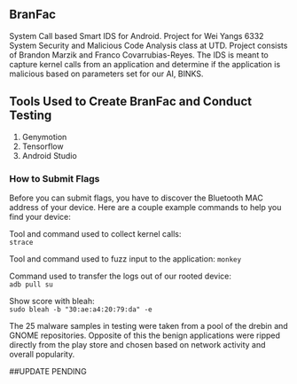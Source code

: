 ## BranFac
System Call based Smart IDS for Android. Project for Wei Yangs 6332 System Security and Malicious Code Analysis class at UTD. Project consists of Brandon Marzik and Franco Covarrubias-Reyes. The IDS is meant to capture kernel calls from an application and determine if the application is malicious based on parameters set for our AI, BINKS. 



## Tools Used to Create BranFac and Conduct Testing
1. Genymotion
2. Tensorflow
3. Android Studio

### How to Submit Flags

Before you can submit flags, you have to discover the Bluetooth MAC address of your device.  Here are a couple example commands to help you find your device:

Tool and command used to collect kernel calls:   
```` strace  ````

Tool and command used to fuzz input to the application:
```` monkey  ````

Command used to transfer the logs out of our rooted device:  
```` adb pull su  ````

Show score with bleah:  
```` sudo bleah -b "30:ae:a4:20:79:da" -e ````

The 25 malware samples in testing were taken from a pool of the drebin and GNOME repositories. Opposite of this the benign applications were ripped directly from the play store and chosen based on network activity and overall popularity. 

##UPDATE PENDING
